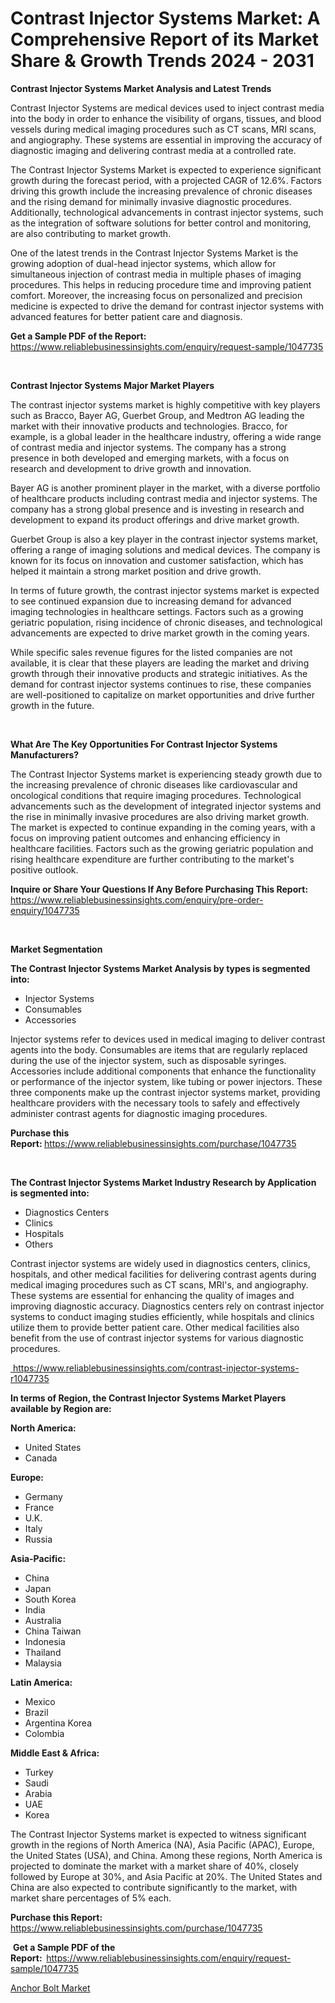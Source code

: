 <p><h1>Contrast Injector Systems Market: A Comprehensive Report of its Market Share & Growth Trends 2024 - 2031</h1></p><p><strong>Contrast Injector Systems Market Analysis and Latest Trends</strong></p>
<p><p>Contrast Injector Systems are medical devices used to inject contrast media into the body in order to enhance the visibility of organs, tissues, and blood vessels during medical imaging procedures such as CT scans, MRI scans, and angiography. These systems are essential in improving the accuracy of diagnostic imaging and delivering contrast media at a controlled rate.</p><p>The Contrast Injector Systems Market is expected to experience significant growth during the forecast period, with a projected CAGR of 12.6%. Factors driving this growth include the increasing prevalence of chronic diseases and the rising demand for minimally invasive diagnostic procedures. Additionally, technological advancements in contrast injector systems, such as the integration of software solutions for better control and monitoring, are also contributing to market growth.</p><p>One of the latest trends in the Contrast Injector Systems Market is the growing adoption of dual-head injector systems, which allow for simultaneous injection of contrast media in multiple phases of imaging procedures. This helps in reducing procedure time and improving patient comfort. Moreover, the increasing focus on personalized and precision medicine is expected to drive the demand for contrast injector systems with advanced features for better patient care and diagnosis.</p></p>
<p><strong>Get a Sample PDF of the Report:&nbsp;</strong> <a href="https://www.reliablebusinessinsights.com/enquiry/request-sample/1047735">https://www.reliablebusinessinsights.com/enquiry/request-sample/1047735</a></p>
<p>&nbsp;</p>
<p><strong>Contrast Injector Systems Major Market Players</strong></p>
<p><p>The contrast injector systems market is highly competitive with key players such as Bracco, Bayer AG, Guerbet Group, and Medtron AG leading the market with their innovative products and technologies. Bracco, for example, is a global leader in the healthcare industry, offering a wide range of contrast media and injector systems. The company has a strong presence in both developed and emerging markets, with a focus on research and development to drive growth and innovation.</p><p>Bayer AG is another prominent player in the market, with a diverse portfolio of healthcare products including contrast media and injector systems. The company has a strong global presence and is investing in research and development to expand its product offerings and drive market growth.</p><p>Guerbet Group is also a key player in the contrast injector systems market, offering a range of imaging solutions and medical devices. The company is known for its focus on innovation and customer satisfaction, which has helped it maintain a strong market position and drive growth.</p><p>In terms of future growth, the contrast injector systems market is expected to see continued expansion due to increasing demand for advanced imaging technologies in healthcare settings. Factors such as a growing geriatric population, rising incidence of chronic diseases, and technological advancements are expected to drive market growth in the coming years.</p><p>While specific sales revenue figures for the listed companies are not available, it is clear that these players are leading the market and driving growth through their innovative products and strategic initiatives. As the demand for contrast injector systems continues to rise, these companies are well-positioned to capitalize on market opportunities and drive further growth in the future.</p></p>
<p>&nbsp;</p>
<p><strong>What Are The Key Opportunities For Contrast Injector Systems Manufacturers?</strong></p>
<p><p>The Contrast Injector Systems market is experiencing steady growth due to the increasing prevalence of chronic diseases like cardiovascular and oncological conditions that require imaging procedures. Technological advancements such as the development of integrated injector systems and the rise in minimally invasive procedures are also driving market growth. The market is expected to continue expanding in the coming years, with a focus on improving patient outcomes and enhancing efficiency in healthcare facilities. Factors such as the growing geriatric population and rising healthcare expenditure are further contributing to the market's positive outlook.</p></p>
<p><strong>Inquire or Share Your Questions If Any Before Purchasing This Report:</strong> <a href="https://www.reliablebusinessinsights.com/enquiry/pre-order-enquiry/1047735">https://www.reliablebusinessinsights.com/enquiry/pre-order-enquiry/1047735</a></p>
<p>&nbsp;</p>
<p><strong>Market Segmentation</strong></p>
<p><strong>The Contrast Injector Systems Market Analysis by types is segmented into:</strong></p>
<p><ul><li>Injector Systems</li><li>Consumables</li><li>Accessories</li></ul></p>
<p><p>Injector systems refer to devices used in medical imaging to deliver contrast agents into the body. Consumables are items that are regularly replaced during the use of the injector system, such as disposable syringes. Accessories include additional components that enhance the functionality or performance of the injector system, like tubing or power injectors. These three components make up the contrast injector systems market, providing healthcare providers with the necessary tools to safely and effectively administer contrast agents for diagnostic imaging procedures.</p></p>
<p><strong>Purchase this Report:&nbsp;</strong><a href="https://www.reliablebusinessinsights.com/purchase/1047735">https://www.reliablebusinessinsights.com/purchase/1047735</a></p>
<p>&nbsp;</p>
<p><strong>The Contrast Injector Systems Market Industry Research by Application is segmented into:</strong></p>
<p><ul><li>Diagnostics Centers</li><li>Clinics</li><li>Hospitals</li><li>Others</li></ul></p>
<p><p>Contrast injector systems are widely used in diagnostics centers, clinics, hospitals, and other medical facilities for delivering contrast agents during medical imaging procedures such as CT scans, MRI's, and angiography. These systems are essential for enhancing the quality of images and improving diagnostic accuracy. Diagnostics centers rely on contrast injector systems to conduct imaging studies efficiently, while hospitals and clinics utilize them to provide better patient care. Other medical facilities also benefit from the use of contrast injector systems for various diagnostic procedures.</p></p>
<p><a href="https://www.reliablebusinessinsights.com/contrast-injector-systems-r1047735">&nbsp;https://www.reliablebusinessinsights.com/contrast-injector-systems-r1047735</a></p>
<p><strong>In terms of Region, the Contrast Injector Systems Market Players available by Region are:</strong></p>
<p>
    <p> <strong> North America: </strong>
        <ul>
            <li>United States</li>
            <li>Canada</li>
        </ul>
        </p> 
    <p> <strong> Europe: </strong>
        <ul>
            <li>Germany</li>
            <li>France</li>
            <li>U.K.</li>
            <li>Italy</li>
            <li>Russia</li>
        </ul>
        </p> 
    <p> <strong> Asia-Pacific: </strong>
        <ul>
            <li>China</li>
            <li>Japan</li>
            <li>South Korea</li>
            <li>India</li>
            <li>Australia</li>
            <li>China Taiwan</li>
            <li>Indonesia</li>
            <li>Thailand</li>
            <li>Malaysia</li>
        </ul>
        </p> 
    <p> <strong> Latin America: </strong>
        <ul>
            <li>Mexico</li>
            <li>Brazil</li>
            <li>Argentina Korea</li>
            <li>Colombia</li>
        </ul>
        </p> 
    <p> <strong> Middle East & Africa: </strong>
        <ul>
            <li>Turkey</li>
            <li>Saudi</li>
            <li>Arabia</li>
            <li>UAE</li>
            <li>Korea</li>
        </ul>
    </p>
    </p>
<p><p>The Contrast Injector Systems market is expected to witness significant growth in the regions of North America (NA), Asia Pacific (APAC), Europe, the United States (USA), and China. Among these regions, North America is projected to dominate the market with a market share of 40%, closely followed by Europe at 30%, and Asia Pacific at 20%. The United States and China are also expected to contribute significantly to the market, with market share percentages of 5% each.</p></p>
<p><strong>Purchase this Report: </strong><a href="https://www.reliablebusinessinsights.com/purchase/1047735">https://www.reliablebusinessinsights.com/purchase/1047735</a></p>
<p>&nbsp;<strong>Get a Sample PDF of the Report:&nbsp;&nbsp;</strong><a href="https://www.reliablebusinessinsights.com/enquiry/request-sample/1047735">https://www.reliablebusinessinsights.com/enquiry/request-sample/1047735</a></p>
<p><strong></strong></p>
<p><p><a href="https://www.linkedin.com/pulse/market-forecast-global-anchor-bolt-trends-impact-analysis-2024-mx1fe?trackingId=XN2Cmhtz%2BXEORGwTO7gwDQ%3D%3D">Anchor Bolt Market</a></p></p>